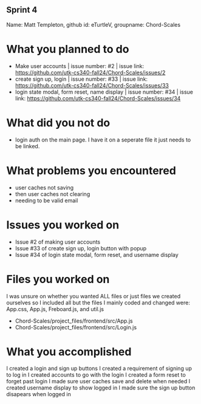 ## Sprint 4 ##
Name: Matt Templeton, github id: eTurtleV, groupname: Chord-Scales

# What you planned to do #
- Make user accounts | issue number: #2 | issue link: https://github.com/utk-cs340-fall24/Chord-Scales/issues/2
- create sign up, login | issue number: #33 | issue link: https://github.com/utk-cs340-fall24/Chord-Scales/issues/33
- login state modal, form reset, name display | issue number: #34 | issue link: https://github.com/utk-cs340-fall24/Chord-Scales/issues/34

# What did you not do
- login auth on the main page. I have it on a seperate file it just needs to be linked.

# What problems you encountered
- user caches not saving
- then user caches not clearing
- needing to be valid email

# Issues you worked on
- Issue #2 of making user accounts
- Issue #33 of create sign up, login button with popup
- Issue #34 of login state modal, form reset, and username display

# Files you worked on
I was unsure on whether you wanted ALL files or just files we created ourselves so I included all but the files I mainly coded and changed were: App.css, App.js, Freboard.js, and util.js
- Chord-Scales/project_files/frontend/src/App.js
- Chord-Scales/project_files/frontend/src/Login.js

# What you accomplished
I created a login and sign up buttons
I created a requirement of signing up to log in
I created accounts to go with the login
I created a form reset to forget past login
I made sure user caches save and delete when needed
I created username display to show logged in
I made sure the sign up button disapears when logged in
